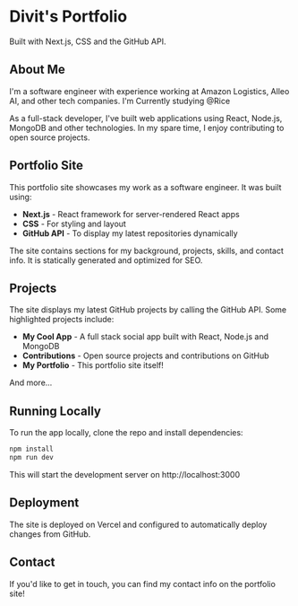 
# Divit's Portfolio

Built with Next.js, CSS and the GitHub API. 

## About Me

I'm a software engineer with experience working at Amazon Logistics, Alleo AI, and other tech companies. I'm Currently studying @Rice

As a full-stack developer, I've built web applications using React, Node.js, MongoDB and other technologies. In my spare time, I enjoy contributing to open source projects.

## Portfolio Site

This portfolio site showcases my work as a software engineer. It was built using:

- **Next.js** - React framework for server-rendered React apps
- **CSS** - For styling and layout
- **GitHub API** - To display my latest repositories dynamically

The site contains sections for my background, projects, skills, and contact info. It is statically generated and optimized for SEO.

## Projects

The site displays my latest GitHub projects by calling the GitHub API. Some highlighted projects include:

- **My Cool App** - A full stack social app built with React, Node.js and MongoDB
- **Contributions** - Open source projects and contributions on GitHub
- **My Portfolio** - This portfolio site itself!

And more...

## Running Locally

To run the app locally, clone the repo and install dependencies:

```bash
npm install
npm run dev
```

This will start the development server on http://localhost:3000

## Deployment

The site is deployed on Vercel and configured to automatically deploy changes from GitHub.

## Contact

If you'd like to get in touch, you can find my contact info on the portfolio site!